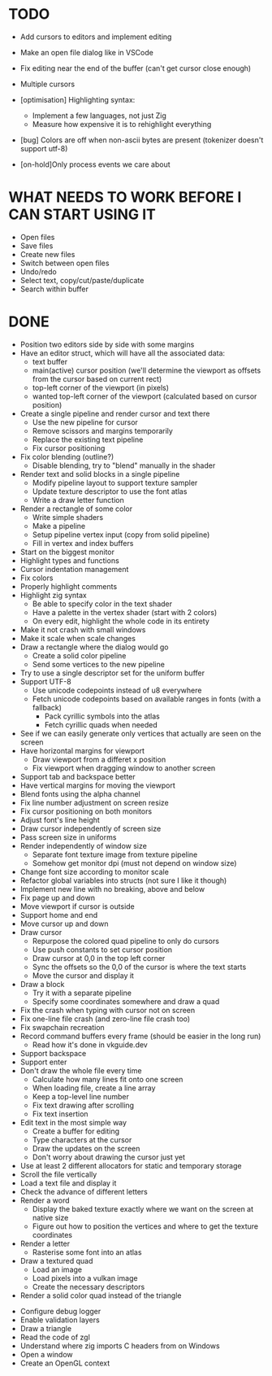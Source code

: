# TODO
- Add cursors to editors and implement editing
- Make an open file dialog like in VSCode
- Fix editing near the end of the buffer (can't get cursor close enough)
- Multiple cursors

- [optimisation] Highlighting syntax:
    - Implement a few languages, not just Zig
    - Measure how expensive it is to rehighlight everything
- [bug] Colors are off when non-ascii bytes are present (tokenizer doesn't support utf-8)
- [on-hold]Only process events we care about

# WHAT NEEDS TO WORK BEFORE I CAN START USING IT
- Open files
- Save files
- Create new files
- Switch between open files
- Undo/redo
- Select text, copy/cut/paste/duplicate
- Search within buffer

# DONE
+ Position two editors side by side with some margins
+ Have an editor struct, which will have all the associated data:
    + text buffer
    + main(active) cursor position (we'll determine the viewport as offsets from the cursor based on current rect)
    + top-left corner of the viewport (in pixels)
    + wanted top-left corner of the viewport (calculated based on cursor position)
+ Create a single pipeline and render cursor and text there
    + Use the new pipeline for cursor
    + Remove scissors and margins temporarily
    + Replace the existing text pipeline
    + Fix cursor positioning
+ Fix color blending (outline?)
    + Disable blending, try to "blend" manually in the shader
+ Render text and solid blocks in a single pipeline
    + Modify pipeline layout to support texture sampler
    + Update texture descriptor to use the font atlas
    + Write a draw letter function
+ Render a rectangle of some color
    + Write simple shaders
    + Make a pipeline
    + Setup pipeline vertex input (copy from solid pipeline)
    + Fill in vertex and index buffers
+ Start on the biggest monitor
+ Highlight types and functions
+ Cursor indentation management
+ Fix colors
+ Properly highlight comments
+ Highlight zig syntax
    + Be able to specify color in the text shader
    + Have a palette in the vertex shader (start with 2 colors)
    + On every edit, highlight the whole code in its entirety
+ Make it not crash with small windows
+ Make it scale when scale changes
+ Draw a rectangle where the dialog would go
    + Create a solid color pipeline
    + Send some vertices to the new pipeline
+ Try to use a single descriptor set for the uniform buffer
+ Support UTF-8
    + Use unicode codepoints instead of u8 everywhere
    + Fetch unicode codepoints based on available ranges in fonts (with a fallback)
        + Pack cyrillic symbols into the atlas
        + Fetch cyrillic quads when needed
+ See if we can easily generate only vertices that actually are seen on the screen
+ Have horizontal margins for viewport
    + Draw viewport from a differet x position
    + Fix viewport when dragging window to another screen
+ Support tab and backspace better
+ Have vertical margins for moving the viewport
+ Blend fonts using the alpha channel
+ Fix line number adjustment on screen resize
+ Fix cursor positioning on both monitors
+ Adjust font's line height
+ Draw cursor independently of screen size
+ Pass screen size in uniforms
+ Render independently of window size
    + Separate font texture image from texture pipeline
    + Somehow get monitor dpi (must not depend on window size)
+ Change font size according to monitor scale
+ Refactor global variables into structs (not sure I like it though)
+ Implement new line with no breaking, above and below
+ Fix page up and down
+ Move viewport if cursor is outside
+ Support home and end
+ Move cursor up and down
+ Draw cursor
    + Repurpose the colored quad pipeline to only do cursors
    + Use push constants to set cursor position
    + Draw cursor at 0,0 in the top left corner
    + Sync the offsets so the 0,0 of the cursor is where the text starts
    + Move the cursor and display it
+ Draw a block
    + Try it with a separate pipeline
    + Specify some coordinates somewhere and draw a quad
+ Fix the crash when typing with cursor not on screen
+ Fix one-line file crash (and zero-line file crash too)
+ Fix swapchain recreation
+ Record command buffers every frame (should be easier in the long run)
    + Read how it's done in vkguide.dev
+ Support backspace
+ Support enter
+ Don't draw the whole file every time
    + Calculate how many lines fit onto one screen
    + When loading file, create a line array
    + Keep a top-level line number
    + Fix text drawing after scrolling
    + Fix text insertion
+ Edit text in the most simple way
    + Create a buffer for editing
    + Type characters at the cursor
    + Draw the updates on the screen
    + Don't worry about drawing the cursor just yet
+ Use at least 2 different allocators for static and temporary storage
+ Scroll the file vertically
+ Load a text file and display it
+ Check the advance of different letters
+ Render a word
    + Display the baked texture exactly where we want on the screen at native size
    + Figure out how to position the vertices and where to get the texture coordinates
+ Render a letter
    + Rasterise some font into an atlas
+ Draw a textured quad
    + Load an image
    + Load pixels into a vulkan image
    + Create the necessary descriptors
+ Render a solid color quad instead of the triangle
- Configure debug logger
- Enable validation layers
- Draw a triangle
- Read the code of zgl
- Understand where zig imports C headers from on Windows
- Open a window
- Create an OpenGL context
